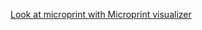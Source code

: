 [Look at microprint with Microprint visualizer](https://alphasteam.github.io/uPrintVis/?url=https://api.github.com/repos/AlphaSteam/axios-microprint-example/contents/log_microprints/microprint(18.x).svg&ref=refs/heads/microprint_test)